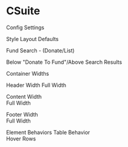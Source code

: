 # CSuite
 Config Settings

Style Layout Defaults

Fund Search - (Donate/List)

 Below "Donate To Fund"/Above Search Results
 


Container Widths

Header Width
 Full Width
 
Content Width	
 Full Width
 
Footer Width	
 Full Width
 
Element Behaviors
Table Behavior	
 Hover Rows
